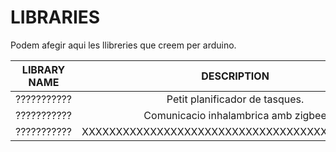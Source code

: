 # LIBRARIES

Podem afegir aqui les llibreries que creem per arduino.

|LIBRARY NAME	|	DESCRIPTION
|-------------|:--------------------------------------------------------------:|
|???????????	|	Petit planificador de tasques.
|???????????	|	Comunicacio inhalambrica amb zigbee
|???????????	|	XXXXXXXXXXXXXXXXXXXXXXXXXXXXXXXXXXXXXXXXXXXXX


